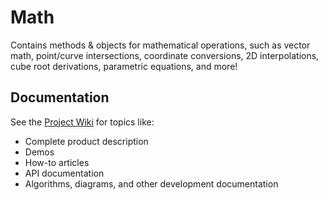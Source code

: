 # Math
Contains methods & objects for mathematical operations, such as vector math, point/curve intersections, coordinate conversions, 2D interpolations, cube root derivations, parametric equations, and more!

## Documentation
See the [Project Wiki](https://markpthomas.github.io/wiki/Math_52756526.html) for topics like:
- Complete product description
- Demos
- How-to articles
- API documentation
- Algorithms, diagrams, and other development documentation
